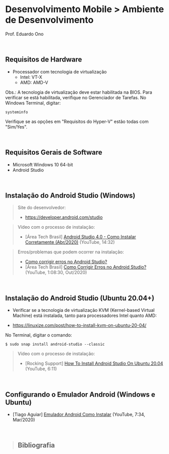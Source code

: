 # Desenvolvimento Mobile > Ambiente de Desenvolvimento

Prof. Eduardo Ono

<br>

## Requisitos de Hardware

* Processador com tecnologia de virtualização
    * Intel: VT-X
    * AMD: AMD-V

Obs.: A tecnologia de virtualização deve estar habilitada na BIOS. Para verificar se está habilitada, verifique no Gerenciador de Tarefas. No Windows Terminal, digitar:

    systeminfo

Verifique se as opções em "Requisitos do Hyper-V" estão todas com "Sim/Yes".

<br>

## Requisitos Gerais de Software

* Microsoft Windows 10 64-bit
* Android Studio

<br>

## Instalação do Android Studio (Windows)

> Site do desenvolvedor:
> * https://developer.android.com/studio

> Vídeo com o processo de instalação:
> * [Área Tech Brasil] [Android Studio 4.0 - Como Instalar Corretamente (Abr/2020)](https://www.youtube.com/watch?v=_Uqf5_kN6Rw) (YouTube, 14:32)

> Erros/problemas que podem ocorrer na instalação:
> * [Como corrigir erros no Android Studio?](https://areatechbrasil.com.br/como-corrigir-erros-no-android-studio/)
> * [Área Tech Brasil] [Como Corrigir Erros no Android Studio?](https://www.youtube.com/watch?v=ECIz_FnwuoI) (YouTube, 1:08:30, Out/2020)

<br>

## Instalação do Android Studio (Ubuntu 20.04+)

* Verificar se a tecnologia de virtualização KVM (Kernel-based Virtual Machine) está instalada, tanto para processadores Intel quanto AMD:

* https://linuxize.com/post/how-to-install-kvm-on-ubuntu-20-04/

No Terminal, digitar o comando:

    $ sudo snap install android-studio --classic

> Vídeo com o processo de instalação:
> * [Rocking Support] [How To Install Android Studio On Ubuntu 20.04](https://www.youtube.com/watch?v=I-Sxda91Yf4) (YouTube, 6:11)

<br>

## Configurando o Emulador Android (Windows e Ubuntu)

* [Tiago Aguiar] [Emulador Android Como Instalar](https://www.youtube.com/watch?v=YAkH6DcmbOY) (YouTube, 7:34, Mar/2020)

<br>

> ## Bibliografia

<br>
